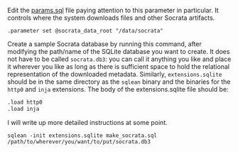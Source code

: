 Edit the [params.sql](params.sql) file paying attention to this parameter in particular. It controls where the system downloads files and other Socrata artifacts.
```
.parameter set @socrata_data_root "/data/socrata"
```

Create a sample Socrata database by running this command, after modifying the path/name of the SQLite database you want to create. It does not have to be called `socrata.db3`: you can call it
anything you like and place it wherever you like as long as there is sufficient space to hold the relational representation of the downloaded metadata. Similarly, `extensions.sqlite` should be in the same directory as the `sqlean` binary
and the binaries for the `http0` and `inja` extensions. The body of the extensions.sqlite file should be:
```sql
.load http0
.load inja
```
I will write up more detailed instructions at some point.

```
sqlean -init extensions.sqlite make_socrata.sql /path/to/wherever/you/want/to/put/socrata.db3
```
